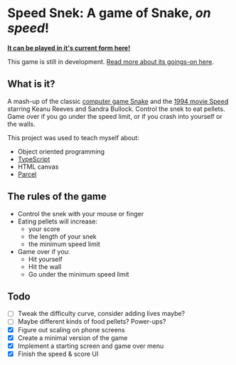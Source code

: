 # Speed Snek: A game of Snake, _on speed_!

[**It can be played in it's current form here!**](https://thekakkun.github.io/speed-snek/)

This game is still in development. [Read more about its goings-on here](https://thekakkun.github.io/blog?tag=speed+snek).

## What is it?

A mash-up of the classic [computer game Snake](<https://en.wikipedia.org/wiki/Snake_(video_game_genre)>) and the [1994 movie Speed](<https://en.wikipedia.org/wiki/Speed_(1994_film)>) starring Keanu Reeves and Sandra Bullock. Control the snek to eat pellets. Game over if you go under the speed limit, or if you crash into yourself or the walls.

This project was used to teach myself about:

- Object oriented programming
- [TypeScript](https://www.typescriptlang.org/)
- HTML canvas
- [Parcel](https://parceljs.org/)

## The rules of the game

- Control the snek with your mouse or finger
- Eating pellets will increase:
  - your score
  - the length of your snek
  - the minimum speed limit
- Game over if you:
  - Hit yourself
  - Hit the wall
  - Go under the minimum speed limit

## Todo

- [ ] Tweak the difficulty curve, consider adding lives maybe?
- [ ] Maybe different kinds of food pellets? Power-ups?
- [x] Figure out scaling on phone screens
- [x] Create a minimal version of the game
- [x] Implement a starting screen and game over menu
- [x] Finish the speed & score UI
